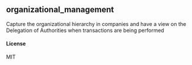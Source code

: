 ## organizational_management

Capture the organizational hierarchy in companies and have a view on the Delegation of Authorities when transactions are being performed

#### License

MIT